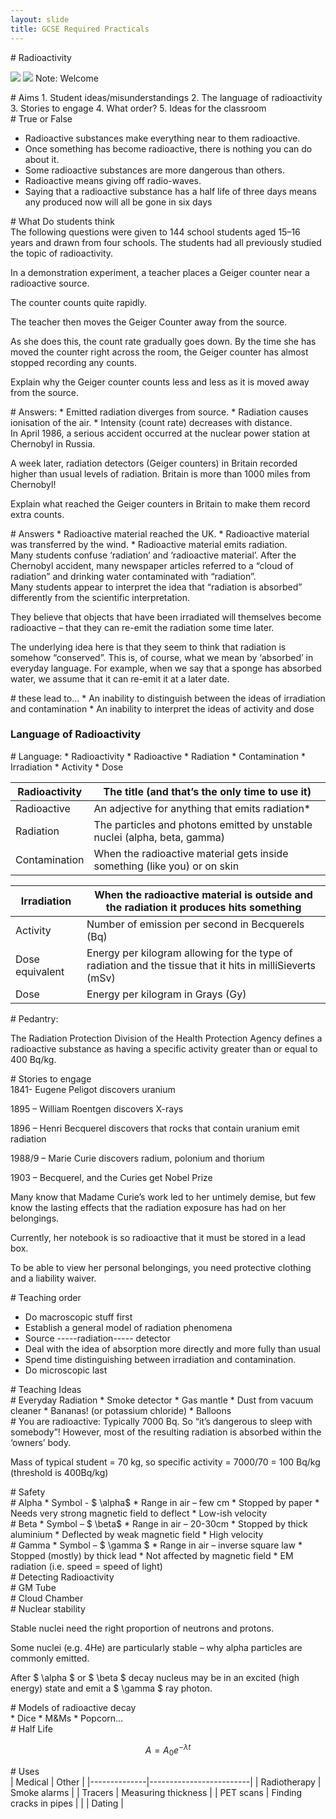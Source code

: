 ```yaml
---
layout: slide
title: GCSE Required Practicals
---
```

 
 
<section data-markdown data-notes="^Note:">
# Radioactivity

![](http://jrowing.com/iop/presentations/images/spn.jpg) ![](http://jrowing.com/iop/presentations/images/emsnew.PNG)
Note: Welcome
</section>

<section data-background-iframe="http://supportingphysicsteaching.net/RaHome.html">

</section>


<section data-background-iframe="http://www.stimulatingphysics.org/summer-schools.html">
</section>

<section data-markdown data-notes="^Note:">
# Aims
1. Student ideas/misunderstandings
2. The language of radioactivity
3. Stories to engage
4. What order?
5. Ideas for the classroom
</section>

<section data-markdown data-notes="^Note:">
# True or False

* Radioactive substances make everything near to them radioactive.
* Once something has become radioactive, there is nothing you can do about it.
* Some radioactive substances are more dangerous than others.
* Radioactive means giving off radio-waves.
* Saying that a radioactive substance has a half life of three days means any produced now will all be gone in six days
</section>

<section>
<section data-markdown data-notes="^Note:">
 # What Do students think
 </section>
 
 
 <section data-markdown data-notes="^Note:">
The following questions were given to 144 school students aged 15–16 years and drawn from four schools. 
The students had all previously studied the topic of radioactivity.
 </section>
 
 <section data-markdown data-notes="^Note:">
 
In a demonstration experiment, a teacher places a Geiger counter near a radioactive source. 

The counter counts quite rapidly. 

The teacher then moves the Geiger Counter away from the source. 

As she does this, the count rate gradually goes down. By the time she has moved the counter right across the room, the Geiger counter has almost stopped recording any counts.      

Explain why the Geiger counter counts less and less as it is moved away from the source.
</section>
 
<section data-markdown data-notes="^Note:">
 # Answers:
* Emitted radiation diverges from source.
* Radiation causes ionisation of the air.
* Intensity (count rate) decreases with distance.
 </section>
 
 <section data-markdown data-notes="^Note:">
 In April 1986, a serious accident occurred at the nuclear power station at Chernobyl in Russia. 
 
 A week later, radiation detectors (Geiger counters) in Britain recorded higher  than usual levels of radiation. Britain is more than 1000 miles from Chernobyl!
 
 Explain what reached the Geiger counters in Britain to make them record extra counts.
 </section>
 <section data-markdown data-notes="^Note:">
# Answers
* Radioactive material reached the UK.
* Radioactive material was transferred by the wind.
* Radioactive material emits radiation.
 </section>
 
 
<section data-markdown data-notes="^Note:">
Many students confuse ‘radiation’ and ‘radioactive material’. 
After the Chernobyl accident, many newspaper articles referred to a “cloud of radiation” and drinking water contaminated with “radiation”.
</section>
 <section data-markdown data-notes="^Note:">
Many students appear to interpret the idea that “radiation is absorbed” differently from the scientific interpretation. 
 
 They believe that objects that have been irradiated will themselves become radioactive – that they can re-emit the radiation some time later. 
 
The underlying idea here is that they seem to think that radiation is somehow “conserved”. This is, of course, what we mean by ‘absorbed’ in everyday language. For example, when we say that a sponge has absorbed water, we assume that it can re-emit it at a later date.

</section>
 <section data-markdown data-notes="^Note:">
# these lead to...
* An inability to distinguish between the ideas of irradiation and contamination
* An inability to interpret the ideas of activity and dose
</section>

</section>

<section>
<section data-markdown data-notes="^Note:">

# Language of Radioactivity
 
 </section>
 
 <section data-markdown data-notes="^Note:">
 # Language:
 * Radioactivity
 * Radioactive
 * Radiation
 * Contamination
 * Irradiation
 * Activity
 * Dose
 </section>
  <section data-markdown data-notes="^Note:">

| Radioactivity   | The title (and that’s the only time to use it)                                                            |
|-----------------|-----------------------------------------------------------------------------------------------------------|
| Radioactive     | An adjective for anything that emits radiation*                                                           |
| Radiation       | The particles and photons emitted by unstable nuclei (alpha, beta, gamma)                                 |
| Contamination   | When the radioactive material gets inside something (like you) or on skin                                 |

</section>
<section data-markdown data-notes="^Note:">

| Irradiation     | When the radioactive material is outside and the radiation it produces hits something                     |
|-----------------|-----------------------------------------------------------------------------------------------------------|
| Activity        | Number of emission per second in Becquerels (Bq)                                                          |
| Dose equivalent | Energy per kilogram allowing for the type of radiation and the tissue that it hits in milliSieverts (mSv) |
| Dose            | Energy per kilogram in Grays (Gy)                                                                         |

 </section>

<section data-markdown data-notes="^Note:">
# Pedantry:
 
The Radiation Protection Division of the Health Protection Agency defines a radioactive substance as having a specific activity greater than or equal to 400 Bq/kg.
 </section>

<section data-background-iframe="https://xkcd.com/radiation/">
</section>
 
 </section>
 <section>
 <section data-markdown data-notes="^Note:">
  # Stories to engage
 </section>
  <section data-markdown data-notes="^Note:">
1841- Eugene Peligot discovers uranium
   
1895 – William Roentgen discovers X-rays

1896 – Henri Becquerel discovers that rocks that contain uranium emit radiation

1988/9 – Marie Curie discovers radium, polonium and thorium

1903 – Becquerel, and the Curies get Nobel Prize
 </section>
 
 <section data-markdown data-notes="^Note:">
Many know that Madame Curie’s work led to her untimely demise, but few know the lasting effects that the radiation exposure has had on her belongings. 
 
Currently, her notebook is so radioactive that it must be stored in a lead box.

To be able to view her personal belongings, you need protective clothing and a liability waiver.
 </section>
<section data-background-iframe="http://www.radonmine.com/">
</section>

<section data-background-iframe="https://www.theatlantic.com/health/archive/2013/11/inside-a-radioactive-health-mine/281265/http://www.radonmine.com/">
</section>
<section data-background-iframe="http://historiesofthingstocome.blogspot.com/2011/04/nuclear-culture-1-healthy-radiation.html">
</section>
 </section>

<section>
<section data-markdown data-notes="^Note:">
# Teaching order
 </section>
 
<section data-background-iframe="http://www.iop.org/education/teacher/resources/radioactivity/page_41562.html">
</section>

 <section data-markdown data-notes="^Note:">
 
* Do macroscopic stuff first 
 * Establish a general model of radiation phenomena
 * Source -----radiation----- detector
 * Deal with the idea of absorption more directly and more fully than usual
 * Spend time distinguishing between irradiation and contamination. 
* Do microscopic last
 </section>
 </section>
 <section>
 
  <section data-markdown data-notes="^Note:">
  # Teaching Ideas
 </section>
 
  <section data-markdown data-notes="^Note:">
  # Everyday Radiation
* Smoke detector
* Gas mantle
* Dust from vacuum cleaner
* Bananas! (or potassium chloride)
* Balloons

 </section>
 
 <section data-background-iframe="http://www.bbc.co.uk/staticarchive/297db7543d9bf4f4bef75de80eb0f2816d3c05b5.gif">
</section>
 
  <section data-markdown data-notes="^Note:">
  # You are radioactive:
 Typically 7000 Bq. So “it’s dangerous to sleep with somebody”! However, most of the resulting radiation is absorbed within the ‘owners’ body.
 
Mass of typical student = 70 kg, so specific activity = 7000/70 = 100 Bq/kg (threshold is 400Bq/kg) 

 </section>
 </section>
 <section>
  <section data-markdown data-notes="^Note:">
  # Safety
 </section>
 
  <section data-markdown data-notes="^Note:">
  # Alpha
* Symbol - $ \alpha$
* Range in air – few cm
* Stopped by paper
* Needs very strong magnetic field to deflect
* Low-ish velocity

 </section>
  <section data-markdown data-notes="^Note:">
# Beta
* Symbol – $ \beta$
* Range in air – 20-30cm
* Stopped by thick aluminium
* Deflected by weak magnetic field
* High velocity
 
 </section>
 
  <section data-markdown data-notes="^Note:">
 # Gamma
* Symbol –  $ \gamma $
* Range in air – inverse square law
* Stopped (mostly) by thick lead
* Not affected by magnetic field
* EM radiation (i.e. speed = speed of light)

 </section>
 </section>
 <section>
 <section data-markdown data-notes="^Note:">
 # Detecting Radioactivity
 </section>
 
 <section data-markdown data-notes="^Note:">
 # GM Tube
 </section>
  <section data-markdown data-notes="^Note:">
 # Cloud Chamber
 </section>
 
 </section>
<section>
  <section data-markdown data-notes="^Note:">
# Nuclear stability
 </section>
 
 <section data-background-iframe="https://www-nds.iaea.org/relnsd/vcharthtml/VChartHTML.html">
</section>

<section data-markdown data-notes="^Note:">

Stable nuclei need the right proportion of neutrons and protons.

Some nuclei (e.g. 4He) are particularly stable – why alpha particles are commonly emitted.

After $ \alpha $ or $ \beta $ decay nucleus may be in an excited (high energy) state and emit a $ \gamma $ ray photon.

</section>
</section>
<section>
 <section data-markdown data-notes="^Note:">
# Models of radioactive decay
 </section>
  <section data-markdown data-notes="^Note:">
* Dice
* M&Ms
* Popcorn…
 </section>

<section data-background-iframe="http://jrowing.com/classes/reqprac/decay">
</section>
</section>
<section>
  <section data-markdown data-notes="^Note:">
   # Half Life
 </section>
 
  <section data-markdown data-notes="^Note:">
 
 $$ A = A_{0} e^{- \lambda t} $$
 </section>
 </section>
 
 <section>
 <section data-markdown data-notes="^Note:">
  # Uses
 </section>
 
 <section data-markdown data-notes="^Note:">
| Medical      | Other                   |
|--------------|-------------------------|
| Radiotherapy | Smoke alarms            |
| Tracers      | Measuring thickness     |
| PET scans    | Finding cracks in pipes |
|              | Dating                  |

</section>
</section>

 
 
